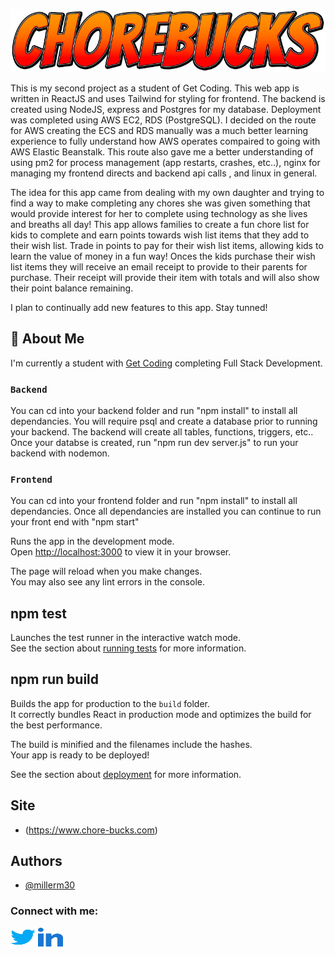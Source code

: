 ![App Logo](frontend/src/assets/chorebucks.png)

This is my second project as a student of Get Coding. This web app is written in ReactJS and uses Tailwind for styling for frontend. The backend is created using NodeJS, express and Postgres for my database. Deployment was completed using AWS EC2, RDS (PostgreSQL). I decided on the route for AWS creating the ECS and RDS manually was a much better learning experience to fully understand how AWS operates compaired to going with AWS Elastic Beanstalk. This route also gave me a better understanding of using pm2 for process management (app restarts, crashes, etc..), nginx for managing my frontend directs and backend api calls , and linux in general.

The idea for this app came from dealing with my own daughter and trying to find a way to make completing any chores she was given something that would provide interest for her to complete using technology as she lives and breaths all day!
This app allows families to create a fun chore list for kids to complete and earn points towards wish list items that they add to their wish list. Trade in points to pay for their wish list items, allowing kids to learn the value of money in a fun way! Onces the kids purchase their wish list items they will receive an email receipt to provide to their parents for purchase. Their receipt will provide their item with totals and will also show their point balance remaining.

I plan to continually add new features to this app. Stay tunned!

## 🚀 About Me
I'm currently a student with [Get Coding](http://www.get-coding.ca) completing Full Stack Development.

### `Backend`
You can cd into your backend folder and run "npm install" to install all dependancies.
You will require psql and create a database prior to running your backend. The backend will create all tables, functions, triggers, etc..
Once your databse is created, run "npm run dev server.js" to run your backend with nodemon.

### `Frontend`
You can cd into your frontend folder and run "npm install" to install all dependancies.
Once all dependancies are installed you can continue to run your front end with "npm start"

Runs the app in the development mode.\
Open [http://localhost:3000](http://localhost:3000) to view it in your browser.

The page will reload when you make changes.\
You may also see any lint errors in the console.

## npm test

Launches the test runner in the interactive watch mode.\
See the section about [running tests](https://facebook.github.io/create-react-app/docs/running-tests) for more information.

## npm run build

Builds the app for production to the `build` folder.\
It correctly bundles React in production mode and optimizes the build for the best performance.

The build is minified and the filenames include the hashes.\
Your app is ready to be deployed!

See the section about [deployment](https://facebook.github.io/create-react-app/docs/deployment) for more information.

## Site

- (https://www.chore-bucks.com)

## Authors

- [@millerm30](https://www.github.com/millerm30)
<h3 align="left">Connect with me:</h3>
<p align="left">
<a href="https://twitter.com/millerm30" target="blank"><img align="center" src="https://github.com/millerm30/todo/blob/main/images/twitter.svg" alt="millerm30" height="30" width="40" /></a>
<a href="https://linkedin.com/in/michael-miller-0aa2bb229" target="blank"><img align="center" src="https://github.com/millerm30/todo/blob/main/images/linked-in-alt.svg" alt="millerm30" height="30" width="40" /></a>
</p>



